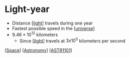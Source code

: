 # Light-year

- Distance [[light]] travels during one year
- Fastest possible speed in the [[universe]]
- $9.46 \times 10^{12}$ kilometers
  - Since [[light]] travels at $3 x 10^5$ kilometers per second

[[Space]] [[Astronomy]] [[ASTR1101]]

[//begin]: # "Autogenerated link references for markdown compatibility"
[light]: light "Light"
[universe]: universe "Universe"
[Space]: space "Space"
[Astronomy]: astronomy "Astronomy"
[ASTR1101]: astr1101 "ASTR1101 - Intro to the Solar System"
[//end]: # "Autogenerated link references"
